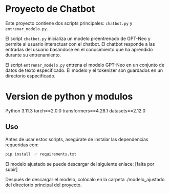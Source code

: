# Proyecto de Chatbot

Este proyecto contiene dos scripts principales: `chatbot.py` y `entrenar_modelo.py`.

El script `chatbot.py` inicializa un modelo preentrenado de GPT-Neo y permite al usuario interactuar con el chatbot. El chatbot responde a las entradas del usuario basándose en el conocimiento que ha aprendido durante su entrenamiento.

El script `entrenar_modelo.py` entrena el modelo GPT-Neo en un conjunto de datos de texto especificado. El modelo y el tokenizer son guardados en un directorio especificado.

# Version de python y modulos
Python 3.11.3
torch==2.0.0
transformers==4.28.1
datasets==2.12.0

## Uso

Antes de usar estos scripts, asegúrate de instalar las dependencias requeridas con:

```bash
pip install -r requirements.txt
```

El modelo ajustado se puede descargar del siguiente enlace: [falta por subir]

Después de descargar el modelo, colócalo en la carpeta ./modelo_ajustado del directorio principal del proyecto.
